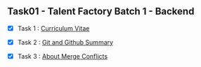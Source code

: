## Task01 - Talent Factory Batch 1 - Backend

- [x] Task 1 : [Curriculum Vitae](https://hpazk.github.io/resume.html) 
- [x] Task 2 : [Git and Github Summary](https://hpazk.github.io/git-github-summary.html) 
- [x] Task 3 : [About Merge Conflicts](https://hpazk.github.io/about-merge-conflicts.html) 






